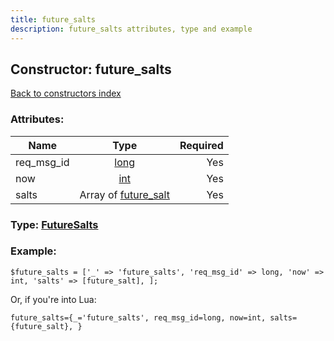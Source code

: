 ```yaml
---
title: future_salts
description: future_salts attributes, type and example
---
```

## Constructor: future\_salts  
[Back to constructors index](index.md)



### Attributes:

| Name     |    Type       | Required |
|----------|:-------------:|---------:|
|req\_msg\_id|[long](../types/long.md) | Yes|
|now|[int](../types/int.md) | Yes|
|salts|Array of [future\_salt](../constructors/future_salt.md) | Yes|



### Type: [FutureSalts](../types/FutureSalts.md)


### Example:

```
$future_salts = ['_' => 'future_salts', 'req_msg_id' => long, 'now' => int, 'salts' => [future_salt], ];
```  

Or, if you're into Lua:  


```
future_salts={_='future_salts', req_msg_id=long, now=int, salts={future_salt}, }

```


